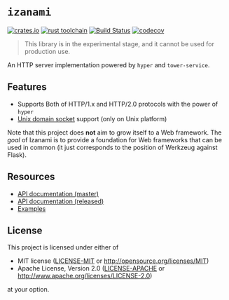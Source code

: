 # `izanami`

[![crates.io](https://img.shields.io/crates/v/izanami.svg)](https://crates.io/crates/izanami)
[![rust toolchain](https://img.shields.io/badge/rust%20toolchain-1.34.1%2B-yellowgreen.svg)](https://blog.rust-lang.org/2019/04/25/Rust-1.34.1.html)
[![Build Status](https://ubnt-intrepid.visualstudio.com/izanami/_apis/build/status/ubnt-intrepid.izanami?branchName=master)](https://ubnt-intrepid.visualstudio.com/izanami/_build/latest?definitionId=2?branchName=master)
[![codecov](https://codecov.io/gh/ubnt-intrepid/izanami/branch/master/graph/badge.svg)](https://codecov.io/gh/ubnt-intrepid/izanami)

> This library is in the experimental stage, and it cannot be used for production use.

An HTTP server implementation powered by `hyper` and `tower-service`.

## Features

* Supports Both of HTTP/1.x and HTTP/2.0 protocols with the power of `hyper`
* [Unix domain socket](./examples/uds-server) support (only on Unix platform)

Note that this project does **not** aim to grow itself to a Web framework.
The *goal* of Izanami is to provide a foundation for Web frameworks that can
be used in common (it just corresponds to the position of Werkzeug against Flask).

## Resources

* [API documentation (master)](https://ubnt-intrepid.github.io/izanami)
* [API documentation (released)](https://docs.rs/izanami)
* [Examples](./examples)

## License

This project is licensed under either of

* MIT license ([LICENSE-MIT](./LICENSE-MIT) or http://opensource.org/licenses/MIT)
* Apache License, Version 2.0 ([LICENSE-APACHE](./LICENSE-APACHE) or http://www.apache.org/licenses/LICENSE-2.0)

at your option.

<!-- links -->

[`hyper`]: https://github.com/hyperium/hyper
[`tokio`]: https://github.com/tokio-rs/tokio
